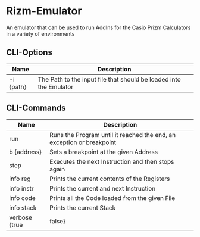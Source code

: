# Rizm-Emulator
An emulator that can be used to run AddIns for the Casio Prizm Calculators in a variety of environments

## CLI-Options
Name | Description
--- | ---
-i {path} | The Path to the input file that should be loaded into the Emulator

## CLI-Commands
Name | Description
--- | ---
run | Runs the Program until it reached the end, an exception or breakpoint
b {address} | Sets a breakpoint at the given Address
step | Executes the next Instruction and then stops again
info reg | Prints the current contents of the Registers
info instr | Prints the current and next Instruction
info code | Prints all the Code loaded from the given File
info stack | Prints the current Stack
verbose {true|false} | Turns the Debug information on/off
